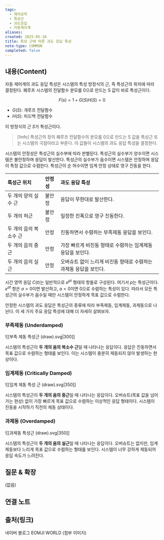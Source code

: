 ```yaml
---
tags:
  - 제어공학
  - 특성근
  - 과도응답
  - 자동제어계
aliases: 
created: 2025-05-16
title: 특성 근에 따른 과도 응답 특성
note-type: COMMON
completed: false
---
```


## 내용(Content)

자동 제어계의 과도 응답 특성은 시스템의 특성 방정식의 근, 즉 특성근의 위치에 따라 결정된다. 폐루프 시스템의 전달함수 분모를 0으로 만드는 S 값이 바로 특성근이다.

$$
F(s) = 1 + G(S)H(S) = 0
$$
- $G(S)$: 개루프 전달함수
- $H(S)$: 피드백 전달함수

이 방정식의 근 $S$가 특성근이다.

>[!info] 특성근의 정의
>폐루프 전달함수의 분모를 0으로 만드는 S 값을 특성근 또는 시스템의 극점이라고 부른다. 이 값들이 시스템의 과도 응답 특성을 결정한다.


시스템의 안정성은 특성근의 실수부에 따라 판별된다. 특성근의 실수부가 양수이면 시스템은 불안정하며 응답이 발산한다. 특성근의 실수부가 음수이면 시스템은 안정하며 응답이 특정 값으로 수렴한다. 특성근이 순 허수이면 임계 안정 상태로 영구 진동을 한다.

| 특성근 위치        | 안정성 | 과도 응답 특성                              |
| :------------ | :-- | :------------------------------------ |
| 두 개의 양의 실수 근  | 불안정 | 응답이 무한대로 발산한다.                        |
| 두 개의 허근       | 불안정 | 일정한 진폭으로 영구 진동한다.                     |
| 두 개의 음의 복소수 근 | 안정  | 진동하면서 수렴하는 부족제동 응답을 보인다.              |
| 두 개의 음의 중근    | 안정  | 가장 빠르게 비진동 형태로 수렴하는 임계제동 응답을 보인다.     |
| 두 개의 음의 실근    | 안정  | 오버슈트 없이 느리게 비진동 형태로 수렴하는 과제동 응답을 보인다. |

시간 영역 응답 $C(t)$는 일반적으로 $e^{pt}$ 형태의 항들로 구성된다. 여기서 $p$는 특성근이다. $e^{at}$ 항은 $a > 0$이면 발산하고, $a < 0$이면 0으로 수렴하는 특성이 있다. 따라서 모든 특성근의 실수부가 음수일 때만 시스템이 안정하게 목표 값으로 수렴한다.

안정한 시스템의 과도 응답은 특성근의 종류에 따라 부족제동, 임계제동, 과제동으로 나뉜다. 이 세 가지 주요 응답 특성에 대해 더 자세히 살펴보자.

### 부족제동 (Underdamped)

![[부족 제동 특성근 (draw).svg|300]]

시스템의 특성근이 **두 개의 음의 복소수 근**일 때 나타나는 응답이다. 응답은 진동하면서 목표 값으로 수렴하는 형태를 보인다. 이는 시스템이 충분히 제동되지 않아 발생하는 현상이다.

### 임계제동 (Critically Damped)

![[임계 제동 특성 근 (draw).svg|350]]

시스템의 특성근이 **두 개의 음의 중근**일 때 나타나는 응답이다. 오버슈트(목표 값을 넘어가는 현상) 없이 가장 빠르게 목표 값으로 수렴하는 이상적인 응답 형태이다. 시스템이 진동을 시작하기 직전의 제동 상태이다.

### 과제동 (Overdamped)
![[과제동 특성근 (draw).svg|350]]

시스템의 특성근이 **두 개의 음의 실근**일 때 나타나는 응답이다. 오버슈트는 없지만, 임계제동보다 느리게 목표 값으로 수렴하는 형태를 보인다. 시스템이 너무 강하게 제동되어 응답 속도가 느려진다.

## 질문 & 확장

(없음)

## 연결 노트

## 출처(링크)

네이버 블로그 EOMJI WORLD (첨부 이미지)